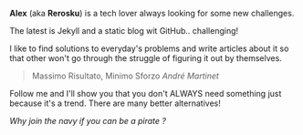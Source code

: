 ---
---

**Alex** (aka **Rerosku**) is a tech lover always looking for some new challenges.

The latest is Jekyll and a static blog wit GitHub.. challenging!

I like to find solutions to everyday's problems and write articles about it so that other won't go through the struggle of figuring it out by themselves.

>Massimo Risultato, Minimo Sforzo <cite>André Martinet</cite>

Follow me and I'll show you that you don't ALWAYS need something just because it's a trend. There are many better alternatives!

*Why join the navy if you can be a pirate ?*
